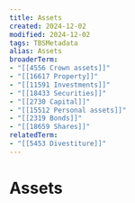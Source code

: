 ```yaml
---
title: Assets
created: 2024-12-02
modified: 2024-12-02
tags: TBSMetadata
alias: Assets
broaderTerm:
- "[[4556 Crown assets]]"
- "[[16617 Property]]"
- "[[11591 Investments]]"
- "[[18433 Securities]]"
- "[[2730 Capital]]"
- "[[15512 Personal assets]]"
- "[[2319 Bonds]]"
- "[[18659 Shares]]"
relatedTerm:
- "[[5453 Divestiture]]"
---
```

# Assets
